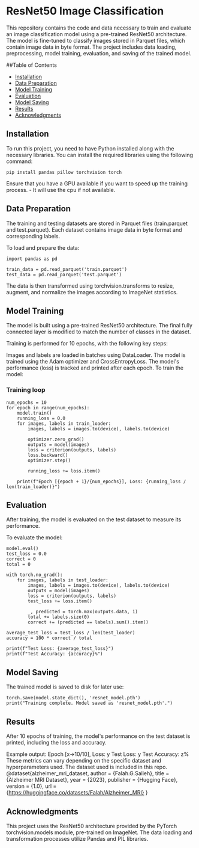 # ResNet50 Image Classification
This repository contains the code and data necessary to train and evaluate an image classification model using a pre-trained ResNet50 architecture. The model is fine-tuned to classify images stored in Parquet files, which contain image data in byte format. The project includes data loading, preprocessing, model training, evaluation, and saving of the trained model.

##Table of Contents
- [Installation](#installation)
- [Data Preparation](#data-preparation)
- [Model Training](#model-training)
- [Evaluation](#evaluation)
- [Model Saving](#model-saving)
- [Results](#results)
- [Acknowledgments](#acknowledgments)
## Installation
To run this project, you need to have Python installed along with the necessary libraries. You can install the required libraries using the following command:

```
pip install pandas pillow torchvision torch
```
Ensure that you have a GPU available if you want to speed up the training process. - It will use the cpu if not available.

## Data Preparation
The training and testing datasets are stored in Parquet files (train.parquet and test.parquet). Each dataset contains image data in byte format and corresponding labels.

To load and prepare the data:
```
import pandas as pd

train_data = pd.read_parquet('train.parquet')
test_data = pd.read_parquet('test.parquet')
```
The data is then transformed using torchvision.transforms to resize, augment, and normalize the images according to ImageNet statistics.

## Model Training
The model is built using a pre-trained ResNet50 architecture. The final fully connected layer is modified to match the number of classes in the dataset.

Training is performed for 10 epochs, with the following key steps:

Images and labels are loaded in batches using DataLoader.
The model is trained using the Adam optimizer and CrossEntropyLoss.
The model's performance (loss) is tracked and printed after each epoch.
To train the model:


### Training loop
```
num_epochs = 10
for epoch in range(num_epochs):
    model.train()
    running_loss = 0.0
    for images, labels in train_loader:
        images, labels = images.to(device), labels.to(device)

        optimizer.zero_grad()
        outputs = model(images)
        loss = criterion(outputs, labels)
        loss.backward()
        optimizer.step()

        running_loss += loss.item()

    print(f"Epoch [{epoch + 1}/{num_epochs}], Loss: {running_loss / len(train_loader)}")
```
## Evaluation
After training, the model is evaluated on the test dataset to measure its performance.

To evaluate the model:
```
model.eval()
test_loss = 0.0
correct = 0
total = 0

with torch.no_grad():
    for images, labels in test_loader:
        images, labels = images.to(device), labels.to(device)
        outputs = model(images)
        loss = criterion(outputs, labels)
        test_loss += loss.item()

        _, predicted = torch.max(outputs.data, 1)
        total += labels.size(0)
        correct += (predicted == labels).sum().item()

average_test_loss = test_loss / len(test_loader)
accuracy = 100 * correct / total

print(f"Test Loss: {average_test_loss}")
print(f"Test Accuracy: {accuracy}%")
```
## Model Saving
The trained model is saved to disk for later use:
```
torch.save(model.state_dict(), 'resnet_model.pth')
print("Training complete. Model saved as 'resnet_model.pth'.")
```
## Results
After 10 epochs of training, the model's performance on the test dataset is printed, including the loss and accuracy.

Example output:
Epoch [x->10/10], Loss: y
Test Loss: y
Test Accuracy: z%
These metrics can vary depending on the specific dataset and hyperparameters used. The dataset used is included in this repo.
@dataset{alzheimer_mri_dataset,
  author = {Falah.G.Salieh},
  title = {Alzheimer MRI Dataset},
  year = {2023},
  publisher = {Hugging Face},
  version = {1.0},
  url = {https://huggingface.co/datasets/Falah/Alzheimer_MRI}
}


## Acknowledgments
This project uses the ResNet50 architecture provided by the PyTorch torchvision.models module, pre-trained on ImageNet. The data loading and transformation processes utilize Pandas and PIL libraries.
